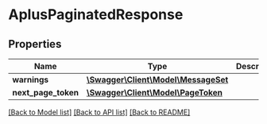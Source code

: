 # AplusPaginatedResponse

## Properties
Name | Type | Description | Notes
------------ | ------------- | ------------- | -------------
**warnings** | [**\Swagger\Client\Model\MessageSet**](MessageSet.md) |  | [optional] 
**next_page_token** | [**\Swagger\Client\Model\PageToken**](PageToken.md) |  | [optional] 

[[Back to Model list]](../README.md#documentation-for-models) [[Back to API list]](../README.md#documentation-for-api-endpoints) [[Back to README]](../README.md)


